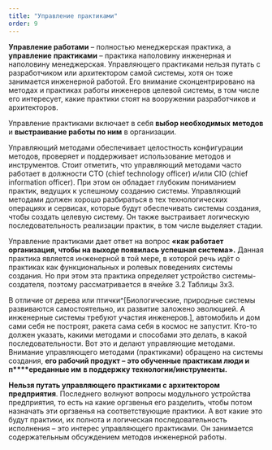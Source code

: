 ```yaml
---
title: "Управление практиками"
order: 9
---
```




**Управление работами** – полностью менеджерская практика, а **управление** **практиками** – практика наполовину инженерная и наполовину менеджерская. Управляющего практиками нельзя путать с разработчиком или архитектором самой системы, хотя он тоже занимается инженерной работой. Его внимание сконцентрировано на методах и практиках работы инженеров целевой системы, в том числе его интересует, какие практики стоят на вооружении разработчиков и архитекторов.

Управление практиками включает в себя **выбор необходимых** **методов** и **выстраивание работы по ним** в организации.

Управляющий методами обеспечивает целостность конфигурации методов, проверяет и поддерживает использование методов и инструментов. Стоит отметить, что управляющий методами часто работает в должности CTO (chief technology officer) и/или CIO (chief information officer). При этом он обладает глубоким пониманием практик, ведущих к успешному созданию системы. Управляющий методами должен хорошо разбираться в тех технологических операциях и сервисах, которые будут обеспечивать системы создания, чтобы создать целевую систему. Он также выстраивает логическую последовательность реализации практик, в том числе выделяет стадии.

Управление практиками дает ответ на вопрос **«как работает организация, чтобы на выходе появилась успешная система».** Данная практика является инженерной в той мере, в которой речь идёт о практиках как функциональных и ролевых поведениях системы создания. Но при этом эта практика определяет устройство системы-создателя, поэтому рассматривается в ячейке 3.2 Таблицы 3х3.

В отличие от дерева или птички^[Биологические, природные системы развиваются самостоятельно, их развитие заложено эволюцией. А инженерные системы требуют участия инженеров.], автомобиль и дом сами себя не построят, ракета сама себя в космос не запустит. Кто-то должен указать, какими методами и способами это делать, в какой последовательности. Вот это и делают управляющие методами. Внимание управляющего методами (практиками) обращено на системы создания, **его рабочий продукт – это обученные практикам люди и п****ереданные им** **в поддержку технологии/инструменты.** 

**Нельзя путать управляющего практиками с архитектором предприятия**. Последнего волнуют вопросы модульного устройства предприятия, то есть на какие оргзвенья его разделить, чтобы потом назначать эти оргзвенья на соответствующие практики. А вот какие это будут практики, их полнота и логическая последовательность исполнения – это интерес управляющего практиками. Он занимается содержательным обсуждением методов инженерной работы.

